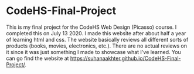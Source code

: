 # CodeHS-Final-Project
This is my final project for the CodeHS Web Design (Picasso) course. I completed this on July 13 2020. I made this website after about half a year of learning html and css. The website basically reviews all different sorts of products (books, movies, electronics, etc.). There are no actual reviews on it since it was just something I made to showcase what I've learned. You can go find the website at https://suhanaakhter.github.io/CodeHS-Final-Project/.
